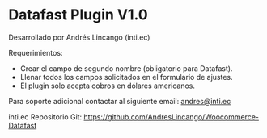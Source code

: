 # Datafast Plugin V1.0 
Desarrollado por Andrés Lincango (inti.ec)

Requerimientos:
* Crear el campo de segundo nombre (obligatorio para Datafast).
* Llenar todos los campos solicitados en el formulario de ajustes.
* El plugin solo acepta cobros en dólares americanos.

Para soporte adicional contactar al siguiente email:
andres@inti.ec

inti.ec
Repositorio Git: https://github.com/AndresLincango/Woocommerce-Datafast
